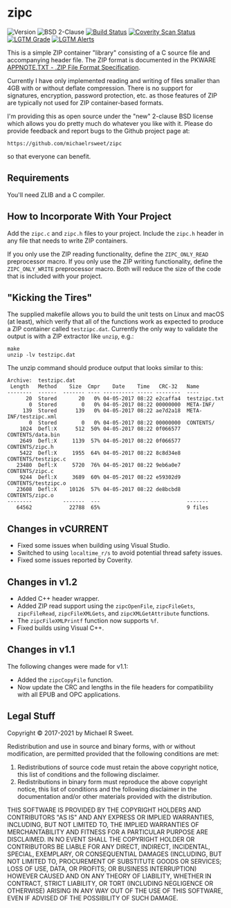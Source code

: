 # zipc

![Version](https://img.shields.io/github/v/release/michaelrsweet/zipc?include_prereleases)
![BSD 2-Clause](https://img.shields.io/github/license/michaelrsweet/zipc)
[![Build Status](https://travis-ci.com/michaelrsweet/zipc.svg?branch=master)](https://travis-ci.com/github/michaelrsweet/zipc)
[![Coverity Scan Status](https://img.shields.io/coverity/scan/22416.svg)](https://scan.coverity.com/projects/michaelrsweet-zipc)
[![LGTM Grade](https://img.shields.io/lgtm/grade/cpp/github/michaelrsweet/zipc)](https://lgtm.com/projects/g/michaelrsweet/zipc/context:cpp)
[![LGTM Alerts](https://img.shields.io/lgtm/alerts/github/michaelrsweet/zipc)](https://lgtm.com/projects/g/michaelrsweet/zipc/)

This is a simple ZIP container "library" consisting of a C source file and
accompanying header file.  The ZIP format is documented in the PKWARE
[APPNOTE.TXT - .ZIP File Format Specification](http://www.pkware.com/appnote).

Currently I have only implemented reading and writing of files smaller than 4GB
with or without deflate compression.  There is no support for signatures,
encryption, password protection, etc. as those features of ZIP are typically not
used for ZIP container-based formats.

I'm providing this as open source under the "new" 2-clause BSD license which
allows you do pretty much do whatever you like with it.  Please do provide
feedback and report bugs to the Github project page at:

    https://github.com/michaelrsweet/zipc

so that everyone can benefit.


## Requirements

You'll need ZLIB and a C compiler.


## How to Incorporate With Your Project

Add the `zipc.c` and `zipc.h` files to your project.  Include the `zipc.h`
header in any file that needs to write ZIP containers.

If you only use the ZIP reading functionality, define the `ZIPC_ONLY_READ`
preprocessor macro.  If you only use the ZIP writing functionality, define the
`ZIPC_ONLY_WRITE` preprocessor macro.  Both will reduce the size of the code
that is included with your project.


## "Kicking the Tires"

The supplied makefile allows you to build the unit tests on Linux and macOS (at
least), which verify that all of the functions work as expected to produce a
ZIP container called `testzipc.dat`.  Currently the only way to validate the
output is with a ZIP extractor like `unzip`, e.g.:

    make
    unzip -lv testzipc.dat

The unzip command should produce output that looks similar to this:

    Archive:  testzipc.dat
     Length   Method    Size  Cmpr    Date    Time   CRC-32   Name
    --------  ------  ------- ---- ---------- ----- --------  ----
          20  Stored       20   0% 04-05-2017 08:22 e2caffa4  testzipc.txt
           0  Stored        0   0% 04-05-2017 08:22 00000000  META-INF/
         139  Stored      139   0% 04-05-2017 08:22 ae7d2a18  META-INF/testzipc.xml
           0  Stored        0   0% 04-05-2017 08:22 00000000  CONTENTS/
        1024  Defl:X      512  50% 04-05-2017 08:22 0f066577  CONTENTS/data.bin
        2649  Defl:X     1139  57% 04-05-2017 08:22 0f066577  CONTENTS/zipc.h
        5422  Defl:X     1955  64% 04-05-2017 08:22 8c8d34e8  CONTENTS/testzipc.c
       23480  Defl:X     5720  76% 04-05-2017 08:22 9eb6a0e7  CONTENTS/zipc.c
        9244  Defl:X     3689  60% 04-05-2017 08:22 e59302d9  CONTENTS/testzipc.o
       23608  Defl:X    10126  57% 04-05-2017 08:22 de8bcbd8  CONTENTS/zipc.o
    --------          -------  ---                            -------
       64562            22788  65%                            9 files


## Changes in vCURRENT

- Fixed some issues when building using Visual Studio.
- Switched to using `localtime_r/s` to avoid potential thread safety issues.
- Fixed some issues reported by Coverity.


## Changes in v1.2

- Added C++ header wrapper.
- Added ZIP read support using the `zipcOpenFile`, `zipcFileGets`,
  `zipcFileRead`, `zipcFileXMLGets`, and `zipcXMLGetAttribute` functions.
- The `zipcFileXMLPrintf` function now supports `%f`.
- Fixed builds using Visual C++.


## Changes in v1.1

The following changes were made for v1.1:

- Added the `zipcCopyFile` function.
- Now update the CRC and lengths in the file headers for compatibility with all
  EPUB and OPC applications.


## Legal Stuff

Copyright © 2017-2021 by Michael R Sweet.

Redistribution and use in source and binary forms, with or without
modification, are permitted provided that the following conditions are met:

1. Redistributions of source code must retain the above copyright notice,
   this list of conditions and the following disclaimer.
2. Redistributions in binary form must reproduce the above copyright notice,
   this list of conditions and the following disclaimer in the documentation
   and/or other materials provided with the distribution.

THIS SOFTWARE IS PROVIDED BY THE COPYRIGHT HOLDERS AND CONTRIBUTORS "AS IS"
AND ANY EXPRESS OR IMPLIED WARRANTIES, INCLUDING, BUT NOT LIMITED TO, THE
IMPLIED WARRANTIES OF MERCHANTABILITY AND FITNESS FOR A PARTICULAR PURPOSE
ARE DISCLAIMED. IN NO EVENT SHALL THE COPYRIGHT HOLDER OR CONTRIBUTORS BE
LIABLE FOR ANY DIRECT, INDIRECT, INCIDENTAL, SPECIAL, EXEMPLARY, OR
CONSEQUENTIAL DAMAGES (INCLUDING, BUT NOT LIMITED TO, PROCUREMENT OF
SUBSTITUTE GOODS OR SERVICES; LOSS OF USE, DATA, OR PROFITS; OR BUSINESS
INTERRUPTION) HOWEVER CAUSED AND ON ANY THEORY OF LIABILITY, WHETHER IN
CONTRACT, STRICT LIABILITY, OR TORT (INCLUDING NEGLIGENCE OR OTHERWISE)
ARISING IN ANY WAY OUT OF THE USE OF THIS SOFTWARE, EVEN IF ADVISED OF THE
POSSIBILITY OF SUCH DAMAGE.
